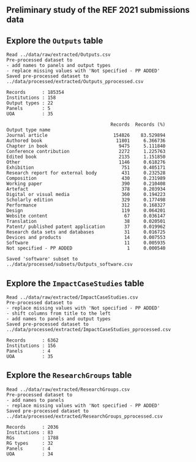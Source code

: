 ## Preliminary study of the REF 2021 submissions data

## Explore the `Outputs` table

    Read ../data/raw/extracted/Outputs.csv
    Pre-processed dataset to 
    - add names to panels and output types
    - replace missing values with 'Not specified - PP ADDED'
    Saved pre-processed dataset to ../data/processed/extracted/Outputs_pprocessed.csv
    
    Records      : 185354
    Institutions : 158
    Output types : 22
    Panels       : 5
    UOA          : 35
    
                                          Records  Records (%)
    Output type name                                          
    Journal article                        154826    83.529894
    Authored book                           11801     6.366736
    Chapter in book                          9475     5.111840
    Conference contribution                  2272     1.225763
    Edited book                              2135     1.151850
    Other                                    1146     0.618276
    Exhibition                                751     0.405171
    Research report for external body         431     0.232528
    Composition                               430     0.231989
    Working paper                             390     0.210408
    Artefact                                  378     0.203934
    Digital or visual media                   360     0.194223
    Scholarly edition                         329     0.177498
    Performance                               312     0.168327
    Design                                    119     0.064201
    Website content                            67     0.036147
    Translation                                38     0.020501
    Patent/ published patent application       37     0.019962
    Research data sets and databases           31     0.016725
    Devices and products                       14     0.007553
    Software                                   11     0.005935
    Not specified - PP ADDED                    1     0.000540
    
    Saved 'software' subset to ../data/processed/subsets/Outputs_software.csv


## Explore the `ImpactCaseStudies` table

    Read ../data/raw/extracted/ImpactCaseStudies.csv
    Pre-processed dataset to 
    - replace missing values with 'Not specified - PP ADDED'
    - shift columns from title to the left
    - add names to panels and output types
    Saved pre-processed dataset to ../data/processed/extracted/ImpactCaseStudies_pprocessed.csv
    
    Records      : 6362
    Institutions : 156
    Panels       : 4
    UOA          : 35


## Explore the `ResearchGroups` table

    Read ../data/raw/extracted/ResearchGroups.csv
    Pre-processed dataset to 
    - add names to panels
    - replace missing values with 'Not specified - PP ADDED'
    Saved pre-processed dataset to ../data/processed/extracted/ResearchGroups_pprocessed.csv
    
    Records      : 2036
    Institutions : 83
    RGs          : 1788
    RG types     : 32
    Panels       : 4
    UOA          : 34

